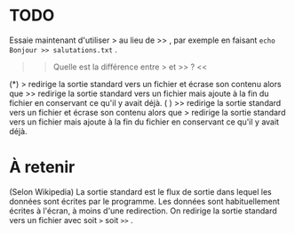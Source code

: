 # TODO


Essaie maintenant d'utiliser > au lieu de >> , par exemple en faisant `echo Bonjour >> salutations.txt` .

>> Quelle est la différence entre > et >> ? <<

(*) > redirige la sortie standard vers un fichier et écrase son contenu alors que >> redirige la sortie standard vers un fichier mais ajoute à la fin du fichier en conservant ce qu'il y avait déjà.
( ) >> redirige la sortie standard vers un fichier et écrase son contenu alors que > redirige la sortie standard vers un fichier mais ajoute à la fin du fichier en conservant ce qu'il y avait déjà.




# À retenir
(Selon Wikipedia) La sortie standard est le flux de sortie dans lequel les données sont écrites par le programme. Les données sont habituellement écrites à l'écran, à moins d'une redirection.
On redirige la sortie standard vers un fichier avec soit `>` soit `>>` .

